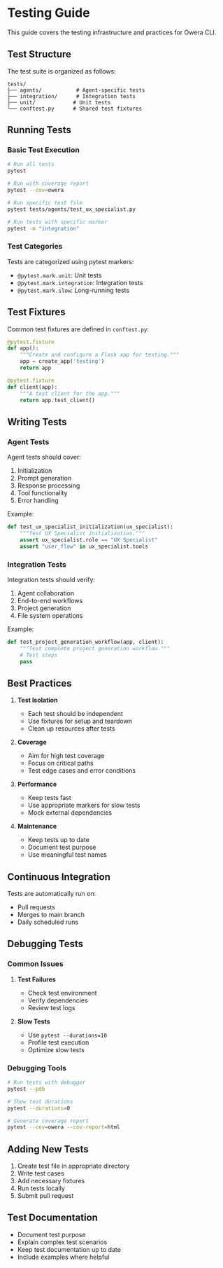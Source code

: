 # Testing Guide

This guide covers the testing infrastructure and practices for Owera CLI.

## Test Structure

The test suite is organized as follows:

```
tests/
├── agents/           # Agent-specific tests
├── integration/      # Integration tests
├── unit/            # Unit tests
└── conftest.py      # Shared test fixtures
```

## Running Tests

### Basic Test Execution

```bash
# Run all tests
pytest

# Run with coverage report
pytest --cov=owera

# Run specific test file
pytest tests/agents/test_ux_specialist.py

# Run tests with specific marker
pytest -m "integration"
```

### Test Categories

Tests are categorized using pytest markers:

- `@pytest.mark.unit`: Unit tests
- `@pytest.mark.integration`: Integration tests
- `@pytest.mark.slow`: Long-running tests

## Test Fixtures

Common test fixtures are defined in `conftest.py`:

```python
@pytest.fixture
def app():
    """Create and configure a Flask app for testing."""
    app = create_app('testing')
    return app

@pytest.fixture
def client(app):
    """A test client for the app."""
    return app.test_client()
```

## Writing Tests

### Agent Tests

Agent tests should cover:

1. Initialization
2. Prompt generation
3. Response processing
4. Tool functionality
5. Error handling

Example:

```python
def test_ux_specialist_initialization(ux_specialist):
    """Test UX Specialist initialization."""
    assert ux_specialist.role == "UX Specialist"
    assert "user_flow" in ux_specialist.tools
```

### Integration Tests

Integration tests should verify:

1. Agent collaboration
2. End-to-end workflows
3. Project generation
4. File system operations

Example:

```python
def test_project_generation_workflow(app, client):
    """Test complete project generation workflow."""
    # Test steps
    pass
```

## Best Practices

1. **Test Isolation**
   - Each test should be independent
   - Use fixtures for setup and teardown
   - Clean up resources after tests

2. **Coverage**
   - Aim for high test coverage
   - Focus on critical paths
   - Test edge cases and error conditions

3. **Performance**
   - Keep tests fast
   - Use appropriate markers for slow tests
   - Mock external dependencies

4. **Maintenance**
   - Keep tests up to date
   - Document test purpose
   - Use meaningful test names

## Continuous Integration

Tests are automatically run on:

- Pull requests
- Merges to main branch
- Daily scheduled runs

## Debugging Tests

### Common Issues

1. **Test Failures**
   - Check test environment
   - Verify dependencies
   - Review test logs

2. **Slow Tests**
   - Use `pytest --durations=10`
   - Profile test execution
   - Optimize slow tests

### Debugging Tools

```bash
# Run tests with debugger
pytest --pdb

# Show test durations
pytest --durations=0

# Generate coverage report
pytest --cov=owera --cov-report=html
```

## Adding New Tests

1. Create test file in appropriate directory
2. Write test cases
3. Add necessary fixtures
4. Run tests locally
5. Submit pull request

## Test Documentation

- Document test purpose
- Explain complex test scenarios
- Keep test documentation up to date
- Include examples where helpful 